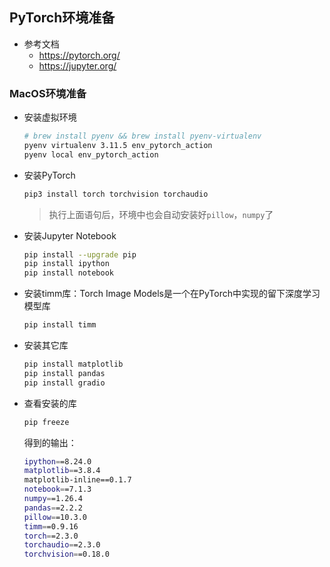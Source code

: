 ## PyTorch环境准备

- 参考文档
  - https://pytorch.org/
  - https://jupyter.org/

### MacOS环境准备

- 安装虚拟环境

  ```bash
  # brew install pyenv && brew install pyenv-virtualenv
  pyenv virtualenv 3.11.5 env_pytorch_action
  pyenv local env_pytorch_action
  ```

- 安装PyTorch

  ```bash
  pip3 install torch torchvision torchaudio
  ```

  > 执行上面语句后，环境中也会自动安装好`pillow`，`numpy`了

- 安装Jupyter Notebook

  ```bash
  pip install --upgrade pip
  pip install ipython
  pip install notebook
  ```

- 安装timm库：Torch Image Models是一个在PyTorch中实现的留下深度学习模型库

  ```bash
  pip install timm
  ```

- 安装其它库

  ```bash
  pip install matplotlib
  pip install pandas
  pip install gradio
  ```

- 查看安装的库

  ```bash
  pip freeze
  ```

  得到的输出：
  
  ```bash
  ipython==8.24.0
  matplotlib==3.8.4
  matplotlib-inline==0.1.7
  notebook==7.1.3
  numpy==1.26.4
  pandas==2.2.2
  pillow==10.3.0
  timm==0.9.16
  torch==2.3.0
  torchaudio==2.3.0
  torchvision==0.18.0
  ```
  
  
